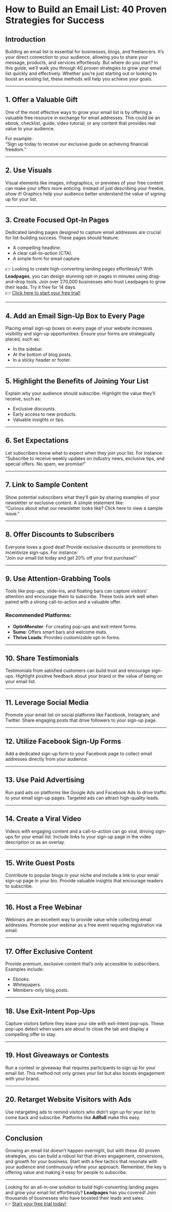 # How to Build an Email List: 40 Proven Strategies for Success

## Introduction

Building an email list is essential for businesses, blogs, and freelancers. It’s your direct connection to your audience, allowing you to share your message, products, and services effortlessly. But where do you start? In this guide, we’ll walk you through 40 proven strategies to grow your email list quickly and effectively. Whether you’re just starting out or looking to boost an existing list, these methods will help you achieve your goals.

---

## 1. Offer a Valuable Gift

One of the most effective ways to grow your email list is by offering a valuable free resource in exchange for email addresses. This could be an ebook, checklist, guide, video tutorial, or any content that provides real value to your audience.

For example:  
“Sign up today to receive our exclusive guide on achieving financial freedom.”

---

## 2. Use Visuals

Visual elements like images, infographics, or previews of your free content can make your offers more enticing. Instead of just describing your freebie, show it! Graphics help your audience better understand the value of signing up for your list.

---

## 3. Create Focused Opt-In Pages

Dedicated landing pages designed to capture email addresses are crucial for list-building success. These pages should feature:
- A compelling headline.
- A clear call-to-action (CTA).
- A simple form for email capture.

👉 Looking to create high-converting landing pages effortlessly? With **Leadpages**, you can design stunning opt-in pages in minutes using drag-and-drop tools. Join over 270,000 businesses who trust Leadpages to grow their leads. Try it free for 14 days.  
👉 [Click here to start your free trial!](https://bit.ly/LEadPages)

---

## 4. Add an Email Sign-Up Box to Every Page

Placing email sign-up boxes on every page of your website increases visibility and sign-up opportunities. Ensure your forms are strategically placed, such as:
- In the sidebar.
- At the bottom of blog posts.
- In a sticky header or footer.

---

## 5. Highlight the Benefits of Joining Your List

Explain why your audience should subscribe. Highlight the value they’ll receive, such as:
- Exclusive discounts.
- Early access to new products.
- Valuable insights or tips.

---

## 6. Set Expectations

Let subscribers know what to expect when they join your list. For instance:  
“Subscribe to receive weekly updates on industry news, exclusive tips, and special offers. No spam, we promise!”

---

## 7. Link to Sample Content

Show potential subscribers what they’ll gain by sharing examples of your newsletter or exclusive content. A simple statement like:  
“Curious about what our newsletter looks like? Click here to view a sample issue.”

---

## 8. Offer Discounts to Subscribers

Everyone loves a good deal! Provide exclusive discounts or promotions to incentivize sign-ups. For instance:  
“Join our email list today and get 20% off your first purchase!”

---

## 9. Use Attention-Grabbing Tools

Tools like pop-ups, slide-ins, and floating bars can capture visitors’ attention and encourage them to subscribe. These tools work well when paired with a strong call-to-action and a valuable offer.

### Recommended Platforms:
- **OptinMonster**: For creating pop-ups and exit-intent forms.
- **Sumo**: Offers smart bars and welcome mats.
- **Thrive Leads**: Provides customizable opt-in forms.

---

## 10. Share Testimonials

Testimonials from satisfied customers can build trust and encourage sign-ups. Highlight positive feedback about your brand or the value of being on your email list.

---

## 11. Leverage Social Media

Promote your email list on social platforms like Facebook, Instagram, and Twitter. Share engaging posts that drive followers to your sign-up page.

---

## 12. Utilize Facebook Sign-Up Forms

Add a dedicated sign-up form to your Facebook page to collect email addresses directly from your audience.

---

## 13. Use Paid Advertising

Run paid ads on platforms like Google Ads and Facebook Ads to drive traffic to your email sign-up pages. Targeted ads can attract high-quality leads.

---

## 14. Create a Viral Video

Videos with engaging content and a call-to-action can go viral, driving sign-ups for your email list. Include links to your sign-up page in the video description or as an overlay.

---

## 15. Write Guest Posts

Contribute to popular blogs in your niche and include a link to your email sign-up page in your bio. Provide valuable insights that encourage readers to subscribe.

---

## 16. Host a Free Webinar

Webinars are an excellent way to provide value while collecting email addresses. Promote your webinar as a free event requiring registration via email.

---

## 17. Offer Exclusive Content

Provide premium, exclusive content that’s only accessible to subscribers. Examples include:
- Ebooks.
- Whitepapers.
- Members-only blog posts.

---

## 18. Use Exit-Intent Pop-Ups

Capture visitors before they leave your site with exit-intent pop-ups. These pop-ups detect when users are about to close the tab and display a compelling offer to stay.

---

## 19. Host Giveaways or Contests

Run a contest or giveaway that requires participants to sign up for your email list. This method not only grows your list but also boosts engagement with your brand.

---

## 20. Retarget Website Visitors with Ads

Use retargeting ads to remind visitors who didn’t sign up for your list to come back and subscribe. Platforms like **AdRoll** make this easy.

---

## Conclusion

Growing an email list doesn’t happen overnight, but with these 40 proven strategies, you can build a robust list that drives engagement, conversions, and growth for your business. Start with a few tactics that resonate with your audience and continuously refine your approach. Remember, the key is offering value and making it easy for people to subscribe.

---

Looking for an all-in-one solution to build high-converting landing pages and grow your email list effortlessly? **Leadpages** has you covered! Join thousands of businesses who have boosted their leads and sales.  
👉 [Start your free trial today!](https://bit.ly/LEadPages)
